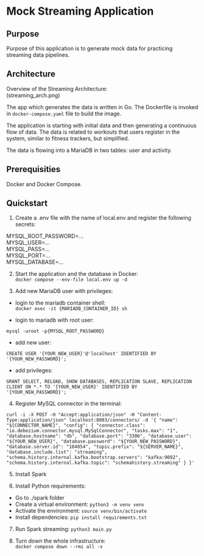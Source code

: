 # Mock Streaming Application

## Purpose
Purpose of this application is to generate mock data for practicing streaming data pipelines.

## Architecture

Overview of the Streaming Architecture:  
(streaming_arch.png)

The app which generates the data is written in Go.
The Dockerfile is invoked in `docker-compose.yaml` file to build the image.

The application is starting with initial data and then generating a continuous flow of data.
The data is related to workouts that users register in the system, similar to fitness trackers, but simplified.

The data is flowing into a MariaDB in two tables: user and activity.

## Prerequisities
Docker and Docker Compose.

## Quickstart

1. Create a .env file with the name of local.env and register the following secrets:

MYSQL_ROOT_PASSWORD=...  
MYSQL_USER=...  
MYSQL_PASS=...  
MYSQL_PORT=...  
MYSQL_DATABASE=...

2. Start the application and the database in Docker:  
`docker compose --env-file local.env up -d`

3. Add new MariaDB user with privileges:
- login to the mariadb container shell:  
`docker exec -it {MARIADB_CONTAINER_ID} sh`  

- login to mariadb with root user:
```
mysql -uroot -p{MYSQL_ROOT_PASSWORD}
```

- add new user:
```
CREATE USER '{YOUR_NEW_USER}'@'localhost' IDENTIFIED BY '{YOUR_NEW_PASSWORD}';
```

- add privileges:
```
GRANT SELECT, RELOAD, SHOW DATABASES, REPLICATION SLAVE, REPLICATION CLIENT ON *.* TO '{YOUR_NEW_USER}' IDENTIFIED BY '{YOUR_NEW_PASSWORD}';
```

4. Register MySQL connector in the terminal:
```
curl -i -X POST -H "Accept:application/json" -H "Content-Type:application/json" localhost:8083/connectors/ -d '{ "name": "${CONNECTOR_NAME}", "config": { "connector.class": "io.debezium.connector.mysql.MySqlConnector", "tasks.max": "1", "database.hostname": "db", "database.port": "3306", "database.user": "${YOUR_NEW_USER}", "database.password": "${YOUR_NEW_PASSWORD}", "database.server.id": "184054", "topic.prefix": "${SERVER_NAME}", "database.include.list": "streaming", "schema.history.internal.kafka.bootstrap.servers": "kafka:9092", "schema.history.internal.kafka.topic": "schemahistory.streaming" } }'
```

5. Install Spark

6. Install Python requirements:
- Go to ./spark folder  
- Create a virtual environment: `python3 -m venv venv`  
- Activate the environment: `source venv/bin/activate`  
- Install dependencies: `pip install requirements.txt`  

7. Run Spark streaming:
`python3 main.py`

8. Turn down the whole infrastructure:  
`docker compose down --rmi all -v`